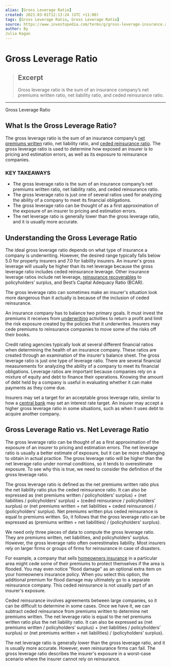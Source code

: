 ```yaml
---
alias: [Gross Leverage Ratio]
created: 2021-03-01T12:13:24 (UTC +11:00)
tags: [Gross Leverage Ratio, Gross Leverage Ratio]
source: https://www.investopedia.com/terms/g/gross-leverage-insurance.asp
author: By
Julia Kagan
---
```


# Gross Leverage Ratio

> ## Excerpt
> Gross leverage ratio is the sum of an insurance company’s net premiums written ratio, net liability ratio, and ceded reinsurance ratio.

---

Gross Leverage Ratio
## What Is the Gross Leverage Ratio?

The gross leverage ratio is the sum of an insurance company’s [net premiums written](https://www.investopedia.com/terms/n/net-premiums-written.asp) ratio, net liability ratio, and [ceded reinsurance ratio](https://www.investopedia.com/terms/c/ceded-reinsurance-leverage.asp). The gross leverage ratio is used to determine how exposed an insurer is to pricing and estimation errors, as well as its exposure to reinsurance companies.

### KEY TAKEAWAYS

-   The gross leverage ratio is the sum of an insurance company’s net premiums written ratio, net liability ratio, and ceded reinsurance ratio.
-   The gross leverage ratio is just one of several ratios used for analyzing the ability of a company to meet its financial obligations.
-   The gross leverage ratio can be thought of as a first approximation of the exposure of an insurer to pricing and estimation errors.
-   The net leverage ratio is generally lower than the gross leverage ratio, and it is usually more accurate.

## Understanding the Gross Leverage Ratio

The ideal gross leverage ratio depends on what type of insurance a company is underwriting. However, the desired range typically falls below 5.0 for property insurers and 7.0 for liability insurers. An insurer's gross leverage will usually be higher than its net leverage because the gross leverage ratio includes ceded reinsurance leverage. Other insurance leverage ratios include net leverage, [reinsurance recoverables](https://www.investopedia.com/terms/r/reinsurance-recoverables.asp) to policyholders’ surplus, and Best’s Capital Adequacy Ratio (BCAR).

The gross leverage ratio can sometimes make an insurer's situation look more dangerous than it actually is because of the inclusion of ceded reinsurance.

An insurance company has to balance two primary goals. It must invest the premiums it receives from [underwriting](https://www.investopedia.com/terms/u/underwriting.asp) activities to return a profit and limit the risk exposure created by the policies that it underwrites. Insurers may cede premiums to reinsurance companies to move some of the risks off their books.

Credit rating agencies typically look at several different financial ratios when determining the health of an insurance company. These ratios are created through an examination of the insurer's balance sheet. The gross leverage ratio is just one type of leverage ratio. There are several financial measurements for analyzing the ability of a company to meet its financial obligations. Leverage ratios are important because companies rely on a mixture of equity and debt to finance their operations. Knowing the amount of debt held by a company is useful in evaluating whether it can make payments as they come due.

Insurers may set a target for an acceptable gross leverage ratio, similar to how a [central bank](https://www.investopedia.com/terms/c/centralbank.asp) may set an interest rate target. An insurer may accept a higher gross leverage ratio in some situations, such as when it uses debt to acquire another company.

## Gross Leverage Ratio vs. Net Leverage Ratio

The gross leverage ratio can be thought of as a first approximation of the exposure of an insurer to pricing and estimation errors. The net leverage ratio is usually a better estimate of exposure, but it can be more challenging to obtain in actual practice. The gross leverage ratio will be higher than the net leverage ratio under normal conditions, so it tends to overestimate exposure. To see why this is true, we need to consider the definition of the gross leverage ratio.

The gross leverage ratio is defined as the net premiums written ratio plus the net liability ratio plus the ceded reinsurance ratio. It can also be expressed as (net premiums written / policyholders’ surplus) + (net liabilities / policyholders’ surplus) + (ceded reinsurance / policyholders’ surplus) or (net premiums written + net liabilities + ceded reinsurance) / (policyholders’ surplus). Net premiums written plus ceded reinsurance is equal to premiums written. So, it follows that the gross leverage ratio can be expressed as (premiums written + net liabilities) / (policyholders’ surplus).

We need only three pieces of data to compute the gross leverage ratio. They are premiums written, net liabilities, and policyholders’ surplus. However, the gross leverage ratio often overestimates liability. Most insurers rely on larger firms or groups of firms for reinsurance in case of disasters.

For example, a company that sells [homeowners insurance](https://www.investopedia.com/terms/h/homeowners-insurance.asp) in a particular area might cede some of their premiums to protect themselves if the area is flooded. You may even notice "flood damage" as an optional extra item on your homeowners insurance policy. When you select this option, the additional premium for flood damage may ultimately go to a separate reinsurance company. This ceded reinsurance is not usually part of an insurer's exposure.

Ceded reinsurance involves agreements between large companies, so it can be difficult to determine in some cases. Once we have it, we can subtract ceded reinsurance from premiums written to determine net premiums written. The net leverage ratio is equal to the net premiums written ratio plus the net liability ratio. It can also be expressed as (net premiums written / policyholders’ surplus) + (net liabilities / policyholders’ surplus) or (net premiums written + net liabilities) / (policyholders’ surplus).

The net leverage ratio is generally lower than the gross leverage ratio, and it is usually more accurate. However, even reinsurance firms can fail. The gross leverage ratio describes the insurer's exposure in a worst-case scenario where the insurer cannot rely on reinsurance.

